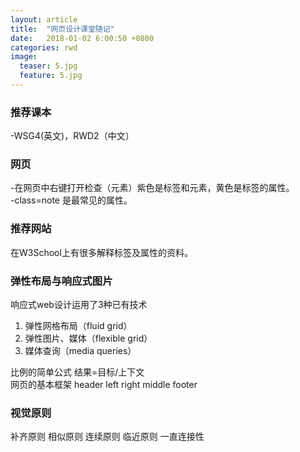 ```yaml
---
layout: article
title:  "网页设计课堂随记"
date:   2018-01-02 6:00:50 +0800
categories: rwd 
image:
  teaser: 5.jpg
  feature: 5.jpg
---
```

### 推荐课本 

-WSG4(英文)，RWD2（中文）
### 网页  
-在网页中右键打开检查（元素）紫色是标签和元素，黄色是标签的属性。  
-class=note 是最常见的属性。
### 推荐网站  
在W3School上有很多解释标签及属性的资料。 
### 弹性布局与响应式图片
响应式web设计运用了3种已有技术   
1. 弹性网格布局（fluid grid）  
2. 弹性图片、媒体（flexible grid）  
3. 媒体查询（media queries）  

比例的简单公式 结果=目标/上下文  
网页的基本框架 header left right middle footer   
### 视觉原则  
补齐原则 相似原则 连续原则 临近原则 一直连接性  

 